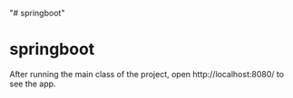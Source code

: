 "# springboot" 
# springboot

After running the main class of the project, open http://localhost:8080/ to see the app.
